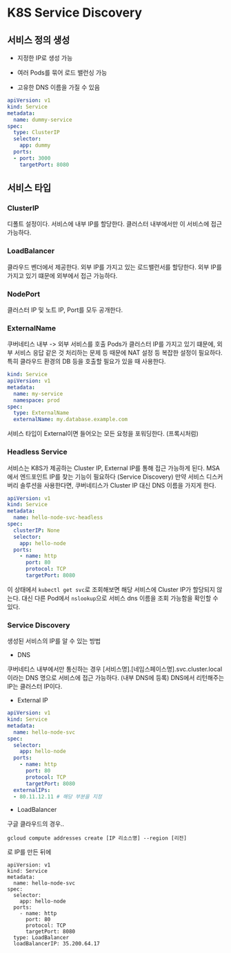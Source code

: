 # K8S Service Discovery

[](https://bcho.tistory.com/1262)

## 서비스 정의 생성

* 지정한 IP로 생성 가능

* 여러 Pods를 묶어 로드 밸런싱 가능

* 고유한 DNS 이름을 가질 수 있음

```yml
apiVersion: v1
kind: Service
metadata:
  name: dummy-service
spec:
  type: ClusterIP
  selector:
    app: dummy
  ports:
  - port: 3000
    targetPort: 8080
```

## 서비스 타입

### ClusterIP

디폴트 설정이다. 서비스에 내부 IP를 할당한다. 클러스터 내부에서만 이 서비스에 접근 가능하다.

### LoadBalancer

클라우드 벤더에서 제공한다. 외부 IP를 가지고 있는 로드밸런서를 할당한다. 외부 IP를 가지고 있기 떄문에 외부에서 접근 가능하다.

### NodePort

클러스터 IP 및 노트 IP, Port를 모두 공개한다.

### ExternalName

쿠버네티스 내부 -> 외부 서비스를 호출
Pods가 클러스터 IP를 가지고 있기 떄문에, 외부 서비스 응답 같은 것 처리하는 문제 등 때문에 NAT 설정 등 복잡한 설정이 필요하다.
특히 클라우드 환경의 DB 등을 호출할 필요가 있을 때 사용한다.

```yml
kind: Service
apiVersion: v1
metadata:
  name: my-service
  namespace: prod
spec:
  type: ExternalName
  externalName: my.database.example.com
```

서비스 타입이 External이면 들어오는 모든 요청을 포워딩한다. (프록시처럼)

### Headless Service

서비스는 K8S가 제공하는 Cluster IP, External IP를 통해 접근 가능하게 된다.
MSA에서 엔드포인트 IP를 찾는 기능이 필요하다 (Service Discovery)
만약 서비스 디스커버리 솔루션을 사용한다면, 쿠버네티스가 Cluster IP 대신 DNS 이름을 가지게 한다.

```yaml
apiVersion: v1
kind: Service
metadata:
  name: hello-node-svc-headless
spec:
  clusterIP: None
  selector:
    app: hello-node
  ports:
    - name: http
      port: 80
      protocol: TCP
      targetPort: 8080
```

이 상태에서 `kubectl get svc`로 조회해보면 해당 서비스에 Cluster IP가 할당되지 않는다.
대신 다른 Pod에서 `nslookup`으로 서비스 dns 이름을 조회 가능함을 확인할 수 있다.

### Service Discovery

생성된 서비스의 IP를 알 수 있는 방법

* DNS

쿠버네티스 내부에서만 통신하는 경우
[서비스명].[네임스페이스명].svc.cluster.local 이라는 DNS 명으로 서비스에 접근 가능하다. (내부 DNS에 등록)
DNS에서 리턴해주는 IP는 클러스터 IP이다.


* External IP


```yml
apiVersion: v1
kind: Service
metadata:
  name: hello-node-svc
spec:
  selector:
    app: hello-node
  ports:
    - name: http
      port: 80
      protocol: TCP
      targetPort: 8080
  externalIPs:
  - 80.11.12.11 # 해당 부분을 지정
```

* LoadBalancer

구글 클라우드의 경우..

```
gcloud compute addresses create [IP 리소스명] --region [리전]
```
로 IP를 만든 뒤에

```
apiVersion: v1
kind: Service
metadata:
  name: hello-node-svc
spec:
  selector:
    app: hello-node
  ports:
    - name: http
      port: 80
      protocol: TCP
      targetPort: 8080
  type: LoadBalancer
  loadBalancerIP: 35.200.64.17
```
